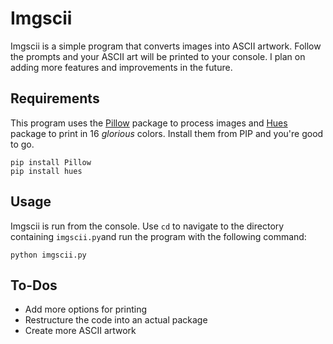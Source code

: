 # Imgscii
Imgscii is a simple program that converts images into ASCII artwork. Follow the prompts and your ASCII art will be printed to your console. I plan on adding more features and improvements in the future.

## Requirements
This program uses the [Pillow](http://python-pillow.org) package to process images and [Hues](https://github.com/prashnts/hues) package to print in 16 *glorious* colors. Install them from PIP and you're good to go.

```
pip install Pillow
pip install hues
```

## Usage
Imgscii is run from the console. Use `cd` to navigate to the directory containing
`imgscii.py`and run the program with the following command:

```
python imgscii.py
```

## To-Dos
* Add more options for printing
* Restructure the code into an actual package
* Create more ASCII artwork
